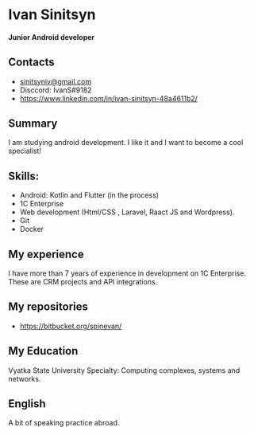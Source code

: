 # Ivan Sinitsyn
#### Junior Android developer

## Contacts
* sinitsyniv@gmail.com
* Disccord: IvanS#9182
* https://www.linkedin.com/in/ivan-sinitsyn-48a4611b2/

## Summary
I am studying android development. I like it and I want to become a cool specialist!

## Skills:
* Android: Kotlin and Flutter (in the process)
* 1C Enterprise
* Web development (Html/CSS , Laravel, Raact JS and Wordpress).
* Git
* Docker

## My experience
I have more than 7 years of experience in development on 1C Enterprise. These are CRM projects and API integrations.

## My repositories
* https://bitbucket.org/spinevan/

## My Education
Vyatka State University
Specialty: Сomputing complexes, systems and networks.

## English
A bit of speaking practice abroad.